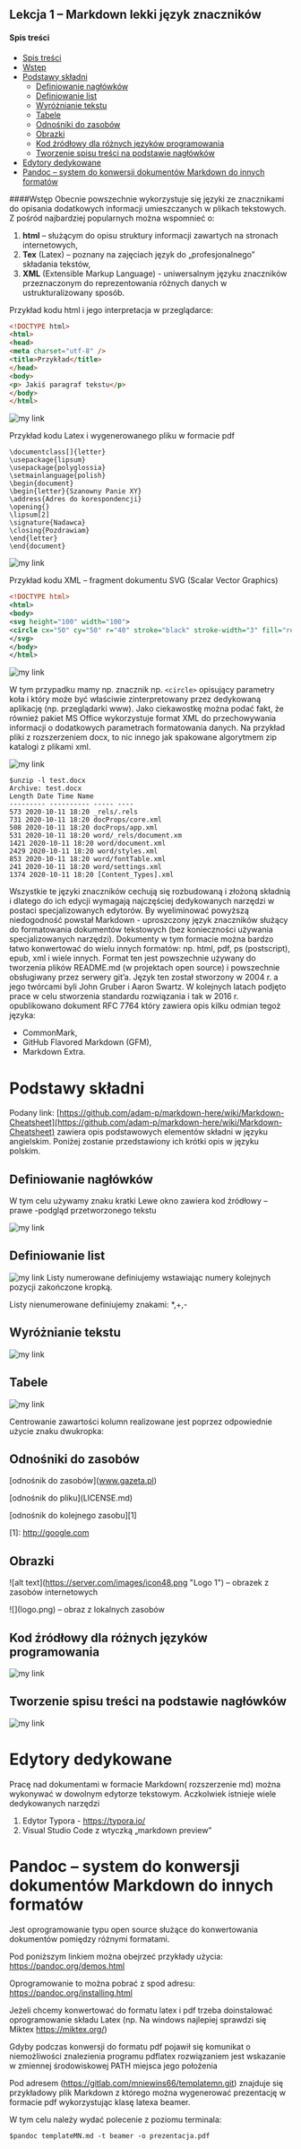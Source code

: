 ## Lekcja 1 – Markdown lekki język znaczników 

#### Spis treści
- [Spis treści](#spis-treści)
- [Wstęp](#wstęp)
- [Podstawy składni](#podstawy-składni)
  - [Definiowanie nagłówków](#definiowanie-nagłówków)
  - [Definiowanie list](#definiowanie-list)
  - [Wyróżnianie tekstu](#wyróżnianie-tekstu)
  - [Tabele](#tabele)
  - [Odnośniki do zasobów](#odnośniki-do-zasobów)
  - [Obrazki](#obrazki)
  - [Kod źródłowy dla różnych języków programowania](#kod-źródłowy-dla-różnych-języków-programowania)
  - [Tworzenie spisu treści na podstawie nagłówków](#tworzenie-spisu-treści-na-podstawie-nagłówków)
- [Edytory dedykowane](#edytory-dedykowane)
- [Pandoc – system do konwersji dokumentów Markdown do innych formatów](#pandoc--system-do-konwersji-dokumentów-markdown-do-innych-formatów)


####Wstęp
Obecnie powszechnie wykorzystuje się języki ze znacznikami do opisania dodatkowych informacji umieszczanych w plikach tekstowych. Z pośród najbardziej popularnych można wspomnieć o:

1. **html** – służącym do opisu struktury informacji zawartych na stronach internetowych,
2. **Tex** (Latex) – poznany na zajęciach język do „profesjonalnego” składania tekstów,
3. **XML** (Extensible Markup Language) - uniwersalnym języku znaczników przeznaczonym do
reprezentowania różnych danych w ustrukturalizowany sposób.

Przykład kodu html i jego interpretacja w przeglądarce: 

```html
<!DOCTYPE html>
<html>
<head>
<meta charset="utf-8" />
<title>Przykład</title>
</head>
<body>
<p> Jakiś paragraf tekstu</p>
</body>
</html>
```

![my link](./Capture_pp.PNG)


Przykład kodu Latex i wygenerowanego pliku w formacie pdf
```
\documentclass[]{letter}
\usepackage{lipsum}
\usepackage{polyglossia}
\setmainlanguage{polish}
\begin{document}
\begin{letter}{Szanowny Panie XY}
\address{Adres do korespondencji}
\opening{}
\lipsum[2]
\signature{Nadawca}
\closing{Pozdrawiam}
\end{letter}
\end{document}
```
![my link](./zdj_2.PNG)

Przykład kodu XML – fragment dokumentu SVG (Scalar Vector Graphics)

```xml
<!DOCTYPE html>
<html>
<body>
<svg height="100" width="100">
<circle cx="50" cy="50" r="40" stroke="black" stroke-width="3" fill="red" />
</svg>
</body>
</html>
```
![my link](./zdj_3.PNG)


W tym przypadku mamy np. znacznik np. `<circle>` opisujący parametry koła i który może być
właściwie zinterpretowany przez dedykowaną aplikację (np. przeglądarki www).
Jako ciekawostkę można podać fakt, że również pakiet MS Office wykorzystuje format XML do
przechowywania informacji o dodatkowych parametrach formatowania danych. Na przykład pliki z
rozszerzeniem docx, to nic innego jak spakowane algorytmem zip katalogi z plikami xml.

![my link](./zdj_4.PNG)

```
$unzip -l test.docx
Archive: test.docx
Length Date Time Name
--------- ---------- ----- ----
573 2020-10-11 18:20 _rels/.rels
731 2020-10-11 18:20 docProps/core.xml
508 2020-10-11 18:20 docProps/app.xml
531 2020-10-11 18:20 word/_rels/document.xm
1421 2020-10-11 18:20 word/document.xml
2429 2020-10-11 18:20 word/styles.xml
853 2020-10-11 18:20 word/fontTable.xml
241 2020-10-11 18:20 word/settings.xml
1374 2020-10-11 18:20 [Content_Types].xml
```

Wszystkie te języki znaczników cechują się rozbudowaną i złożoną składnią i dlatego do ich edycji
wymagają najczęściej dedykowanych narzędzi w postaci specjalizowanych edytorów. By
wyeliminować powyższą niedogodność powstał Markdown - uproszczony język znaczników
służący do formatowania dokumentów tekstowych (bez konieczności używania specjalizowanych
narzędzi). Dokumenty w tym formacie można bardzo łatwo konwertować do wielu innych
formatów: np. html, pdf, ps (postscript), epub, xml i wiele innych. Format ten jest powszechnie
używany do tworzenia plików README&#46;md (w projektach open source) i powszechnie
obsługiwany przez serwery git’a. Język ten został stworzony w 2004 r. a jego twórcami byli John
Gruber i Aaron Swartz. W kolejnych latach podjęto prace w celu stworzenia standardu rozwiązania
i tak w 2016 r. opublikowano dokument RFC 7764 który zawiera opis kilku odmian tegoż języka:

* CommonMark,
* GitHub Flavored Markdown (GFM),
* Markdown Extra.

# Podstawy składni
Podany link: [https://github.com/adam-p/markdown-here/wiki/Markdown-Cheatsheet](https://github.com/adam-p/markdown-here/wiki/Markdown-Cheatsheet) zawiera opis
podstawowych elementów składni w języku angielskim. Poniżej zostanie przedstawiony ich krótki
opis w języku polskim.

## Definiowanie nagłówków
W tym celu używamy znaku kratki
Lewe okno zawiera kod źródłowy – prawe -podgląd przetworzonego tekstu

![my link](./zdj_5.PNG)

## Definiowanie list

![my link](./zdj_6.PNG)
Listy numerowane definiujemy wstawiając numery kolejnych pozycji zakończone kropką.

Listy nienumerowane definiujemy znakami: *,+,-

## Wyróżnianie tekstu
![my link](./zdj_7.PNG)

## Tabele
![my link](./zdj_8.PNG)

Centrowanie zawartości kolumn realizowane jest poprzez odpowiednie użycie znaku dwukropka:

## Odnośniki do zasobów
\[odnośnik do zasobów](www.gazeta.pl)

\[odnośnik do pliku](LICENSE.md)

\[odnośnik do kolejnego zasobu][1]

\[1]: http://google.com

## Obrazki

\!\[alt text](https://server.com/images/icon48.png "Logo 1") – obrazek z zasobów
internetowych

\!\[](logo.png) – obraz z lokalnych zasobów

## Kod źródłowy dla różnych języków programowania
![my link](./zdj_9.PNG)

## Tworzenie spisu treści na podstawie nagłówków
![my link](./zdj_10.PNG)

# Edytory dedykowane
Pracę nad dokumentami w formacie Markdown( rozszerzenie md) można wykonywać w
dowolnym edytorze tekstowym. Aczkolwiek istnieje wiele dedykowanych narzędzi

1. Edytor Typora - https://typora.io/
2. Visual Studio Code z wtyczką „markdown preview”

# Pandoc – system do konwersji dokumentów Markdown do innych formatów
Jest oprogramowanie typu open source służące do konwertowania dokumentów
pomiędzy różnymi formatami.

Pod poniższym linkiem można obejrzeć przykłady użycia:
https://pandoc.org/demos.html

Oprogramowanie to można pobrać z spod adresu: https://pandoc.org/installing.html

Jeżeli chcemy konwertować do formatu latex i pdf trzeba doinstalować oprogramowanie
składu Latex (np. Na windows najlepiej sprawdzi się Miktex https://miktex.org/)

Gdyby podczas konwersji do formatu pdf pojawił się komunikat o niemożliwości
znalezienia programu pdflatex rozwiązaniem jest wskazanie w zmiennej środowiskowej
PATH miejsca jego położenia

Pod adresem (https://gitlab.com/mniewins66/templatemn.git) znajduje się przykładowy plik
Markdown z którego można wygenerować prezentację w formacie pdf wykorzystując
klasę latexa beamer.

W tym celu należy wydać polecenie z poziomu terminala:

`$pandoc templateMN.md -t beamer -o prezentacja.pdf`